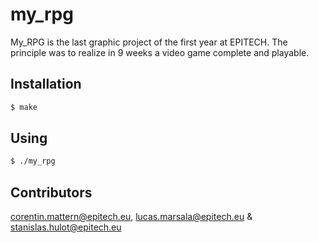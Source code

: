 # my_rpg
My_RPG is the last graphic project of the first year at EPITECH. The principle was to realize in 9 weeks a video game complete and playable.

## Installation
```bash
$ make
```

## Using
```bash
$ ./my_rpg
```

## Contributors
corentin.mattern@epitech.eu, lucas.marsala@epitech.eu & stanislas.hulot@epitech.eu
